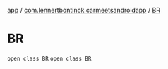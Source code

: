 [app](../../index.md) / [com.lennertbontinck.carmeetsandroidapp](../index.md) / [BR](./index.md)

# BR

`open class BR`
`open class BR`